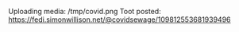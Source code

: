 Uploading media: /tmp/covid.png
Toot posted: https://fedi.simonwillison.net/@covidsewage/109812553681939496
